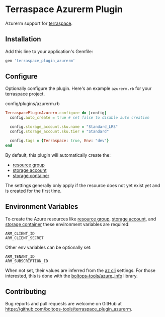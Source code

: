 # Terraspace Azurerm Plugin

Azurerm support for [terraspace](https://terraspace.cloud/).

## Installation

Add this line to your application's Gemfile:

```ruby
gem 'terraspace_plugin_azurerm'
```

## Configure

Optionally configure the plugin. Here's an example `azurerm.rb` for your terraspace project.

config/plugins/azurerm.rb

```ruby
TerraspacePluginAzurerm.configure do |config|
  config.auto_create = true # set false to disable auto creation

  config.storage_account.sku.name = "Standard_LRS"
  config.storage_account.sku.tier = "Standard"

  config.tags = {Terraspace: true, Env: "dev"}
end
```

By default, this plugin will automatically create the:

* [resource group](https://docs.microsoft.com/en-us/azure/azure-resource-manager/management/manage-resource-groups-portal)
* [storage account](https://docs.microsoft.com/en-us/azure/storage/common/storage-account-create?tabs=azure-portal)
* [storage container](https://docs.microsoft.com/en-us/cli/azure/storage/container?view=azure-cli-latest#az-storage-container-create)

The settings generally only apply if the resource does not yet exist yet and is created for the first time.

## Environment Variables

To create the Azure resources like [resource group](https://docs.microsoft.com/en-us/azure/azure-resource-manager/management/manage-resource-groups-portal), [storage account](https://docs.microsoft.com/en-us/azure/storage/common/storage-account-create?tabs=azure-portal), and [storage container](https://docs.microsoft.com/en-us/cli/azure/storage/container?view=azure-cli-latest#az-storage-container-create) these environment variables are required:

    ARM_CLIENT_ID
    ARM_CLIENT_SECRET

Other env variables can be optionally set:

    ARM_TENANT_ID
    ARM_SUBSCRIPTION_ID

When not set, their values are inferred from the [az cli](https://docs.microsoft.com/en-us/cli/azure/) settings. For those interested, this is done with the [boltops-tools/azure_info](https://github.com/boltops-tools/azure_info) library.

## Contributing

Bug reports and pull requests are welcome on GitHub at https://github.com/boltops-tools/terraspace_plugin_azurerm.
